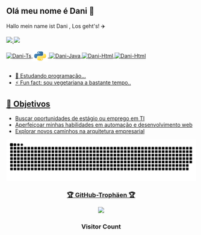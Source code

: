 ## Olá meu nome é Dani 👋 
Hallo mein name ist Dani , Los geht's! ✈️


 <div>
  <a href="https://github.com/rafaballerini](https://github-readme-stats.vercel.app/api?januario00=anuraghazra)(https://github.com/januario00/github-readme-stats">
  <img height="180em" src="https://github-readme-stats.vercel.app/api?username=januario00&show_icons=true&theme=radical"/>
  <img height="180em" src="https://github-readme-stats.vercel.app/api/top-langs/?username=januario00&layout=compact&langs_count=16&theme=dracula"/>
</div>


<div style="display: inline_block"><br>
  
  <img align="center" alt="Dani-Ts" height="30" width="40" src="https://cdn.jsdelivr.net/gh/devicons/devicon@latest/icons/canva/canva-original.svg" />
  <img align="center" alt="Dani-Python" height="30" width="40" src="https://raw.githubusercontent.com/devicons/devicon/master/icons/python/python-original.svg">
  <img align="center" alt="Dani-Java" height="30" width="40" <img src="https://cdn.jsdelivr.net/gh/devicons/devicon@latest/icons/java/java-original.svg" />
  <img align="center" alt="Dani-Html" height="30" width="40" <img src="https://cdn.jsdelivr.net/gh/devicons/devicon@latest/icons/html5/html5-original.svg" />
  <img align="center" alt="Dani-Html" height="30" width="40" <img src="https://cdn.jsdelivr.net/gh/devicons/devicon@latest/icons/css3/css3-plain.svg" />

          
  
  

  ##

          
- 🌱 Estudando programação...
- ⚡ Fun fact: sou vegetariana a bastante tempo..



## 🎯 Objetivos

- Buscar oportunidades de estágio ou emprego em TI
- Aperfeiçoar minhas habilidades em automação e desenvolvimento web
- Explorar novos caminhos na arquitetura empresarial

<picture>
  <source media="(prefers-color-scheme: dark)" srcset="https://raw.githubusercontent.com/platane/platane/output/github-contribution-grid-snake-dark.svg">
  <source media="(prefers-color-scheme: light)" srcset="https://raw.githubusercontent.com/platane/platane/output/github-contribution-grid-snake.svg">
  <img alt="github contribution grid snake animation" src="https://raw.githubusercontent.com/platane/platane/output/github-contribution-grid-snake.svg">
</picture>

<!-- generated with [Platane/snk](https://github.com/Platane/snk) -->

<div align="center">
  <h3><b> 🏆 GitHub-Trophäen 🏆 </b></h3>
</div>

<p align="center">
  <a
    href="https://github.com/ryo-ma/github-profile-trophy"
    title="repositório de troféus"
  >
    <img
      width="800"
      src="https://github-profile-trophy.vercel.app/?username=januario00&column=8&theme=dracula&no-frame=true&no-bg=true"
    />
  </a>
</p>

<div align="center">
  <h3><b> Visitor Count  </b></h3>
</div>
         



